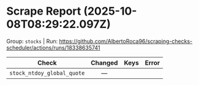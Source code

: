 # Scrape Report (2025-10-08T08:29:22.097Z)

Group: `stocks`  |  Run: https://github.com/AlbertoRoca96/scraping-checks-scheduler/actions/runs/18338635741

| Check | Changed | Keys | Error |
|---|:---:|:--|:--|
| `stock_ntdoy_global_quote` | — |  |  |
